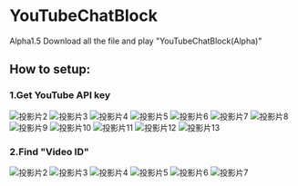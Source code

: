 # YouTubeChatBlock
Alpha1.5
Download all the file and play "YouTubeChatBlock(Alpha)"
## How to setup: ##
### 1.Get YouTube API key ###
![投影片2](https://user-images.githubusercontent.com/42707843/118356874-d904c100-b5a9-11eb-8b7a-e57de0f0f300.JPG)
![投影片3](https://user-images.githubusercontent.com/42707843/118356876-db671b00-b5a9-11eb-9025-1aa5854f89ba.JPG)
![投影片4](https://user-images.githubusercontent.com/42707843/118356878-dc984800-b5a9-11eb-90a8-992df484c16d.JPG)
![投影片5](https://user-images.githubusercontent.com/42707843/118356880-defaa200-b5a9-11eb-8e18-98ffafe2316a.JPG)
![投影片6](https://user-images.githubusercontent.com/42707843/118356884-df933880-b5a9-11eb-935d-6836a0d0a4f6.JPG)
![投影片7](https://user-images.githubusercontent.com/42707843/118356885-e15cfc00-b5a9-11eb-8125-2b9853258a79.JPG)
![投影片8](https://user-images.githubusercontent.com/42707843/118356889-e28e2900-b5a9-11eb-9433-86899881af0f.JPG)
![投影片9](https://user-images.githubusercontent.com/42707843/118356891-e457ec80-b5a9-11eb-9a38-7c13c9e8732e.JPG)
![投影片10](https://user-images.githubusercontent.com/42707843/118356894-e621b000-b5a9-11eb-9a32-2deb2746972d.JPG)
![投影片11](https://user-images.githubusercontent.com/42707843/118356897-e752dd00-b5a9-11eb-8252-be316e682db5.JPG)
![投影片12](https://user-images.githubusercontent.com/42707843/118356898-e8840a00-b5a9-11eb-83e0-8302c1410d35.JPG)
![投影片13](https://user-images.githubusercontent.com/42707843/118357214-80cebe80-b5ab-11eb-9285-a3b9acbb0165.JPG)

### 2.Find "Video ID" ###
![投影片2](https://user-images.githubusercontent.com/42707843/118357102-fc7c3b80-b5aa-11eb-9501-5dfa18888b5e.JPG)
![投影片3](https://user-images.githubusercontent.com/42707843/118357104-fdad6880-b5aa-11eb-8f56-73a393a19ab8.JPG)
![投影片4](https://user-images.githubusercontent.com/42707843/118357108-000fc280-b5ab-11eb-940c-1d6faeaa7149.JPG)
![投影片5](https://user-images.githubusercontent.com/42707843/118357109-0140ef80-b5ab-11eb-99a3-5ff24fe84bea.JPG)
![投影片6](https://user-images.githubusercontent.com/42707843/118357113-030ab300-b5ab-11eb-8ac1-21d8a1f8d41a.JPG)
![投影片7](https://user-images.githubusercontent.com/42707843/118357116-04d47680-b5ab-11eb-808f-85c58c4e6f59.JPG)
